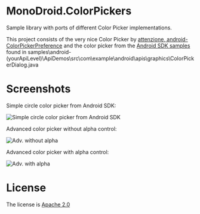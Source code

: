 MonoDroid.ColorPickers
======================

Sample library with ports of different Color Picker implementations.

This project consists of the very nice Color Picker by [attenzione, android-ColorPickerPreference](https://github.com/attenzione/android-ColorPickerPreference)
and the color picker from the [Android SDK samples](https://developer.android.com/tools/samples/index.html) found in
samples\android-(yourApiLevel)\ApiDemos\src\com\example\android\apis\graphics\ColorPickerDialog.java

Screenshots
===========
Simple circle color picker from Android SDK:

![Simple circle color picker from Android SDK](https://github.com/Cheesebaron/MonoDroid.ColorPickers/raw/master/Screenshots/device-2012-07-04-010334.png)

Advanced color picker without alpha control:

![Adv. without alpha](https://github.com/Cheesebaron/MonoDroid.ColorPickers/raw/master/Screenshots/device-2012-07-04-010233.png)

Advanced color picker with alpha control:

![Adv. with alpha](https://github.com/Cheesebaron/MonoDroid.ColorPickers/raw/master/Screenshots/device-2012-07-04-010312.png)

License
=======
The license is [Apache 2.0](http://www.apache.org/licenses/LICENSE-2.0)